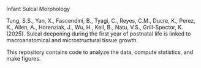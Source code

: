 Infant Sulcal Morphology

Tung, S.S., Yan, X., Fascendini, B., Tyagi, C., Reyes, C.M., Ducre, K., Perez, K., Allen, A., Horenziak, J., Wu, H., Keil, B., Natu, V.S., Grill-Spector, K. (2025). Sulcal deepening during the first year of postnatal life is linked to macroanatomical and microstructural tissue growth.

This repository contains code to analyze the data, compute statistics, and make figures.
